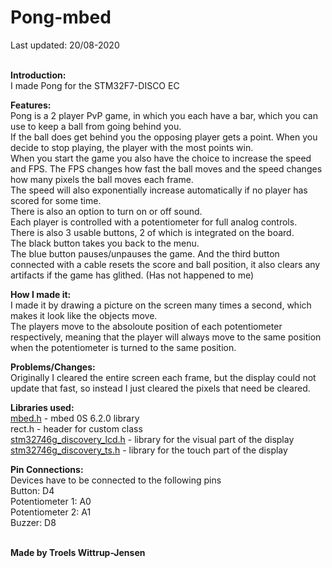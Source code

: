# Pong-mbed
Last updated: 20/08-2020<br/><br/>

<b>Introduction:</b><br/>
I made Pong for the STM32F7-DISCO EC

<b>Features:</b><br/>
Pong is a 2 player PvP game, in which you each have a bar, which you can use to keep a ball from going behind you.<br/>
If the ball does get behind you the opposing player gets a point. When you decide to stop playing, the player with the most points win.<br/>
When you start the game you also have the choice to increase the speed and FPS. The FPS changes how fast the ball moves and the speed changes how many pixels the ball moves each frame.<br/>
The speed will also exponentially increase automatically if no player has scored for some time.<br/>
There is also an option to turn on or off sound.<br/>
Each player is controlled with a potentiometer for full analog controls.<br/>
There is also 3 usable buttons, 2 of which is integrated on the board.<br/>
The black button takes you back to the menu.<br/>
The blue button pauses/unpauses the game. And the third button connected with a cable resets the score and ball position, it also clears any artifacts if the game has glithed. (Has not happened to me)<br/>


<b>How I made it:</b><br/>
I made it by drawing a picture on the screen many times a second, which makes it look like the objects move.<br/>
The players move to the absoloute position of each potentiometer respectively, meaning that the player will always move to the same position when the potentiometer is turned to the same position.<br/>


<b>Problems/Changes:</b><br/>
Originally I cleared the entire screen each frame, but the display could not update that fast, so instead I just cleared the pixels that need be cleared.<br/>


<b>Libraries used:</b><br/>
<a href="https://github.com/ARMmbed/mbed-os.git">mbed.h</a> - mbed 0S 6.2.0 library<br/>
rect.h - header for custom class<br/>
<a href="https://os.mbed.com/teams/ST/code/BSP_DISCO_F746NG/">stm32746g_discovery_lcd.h</a> - library for the visual part of the display<br/> 
<a href="https://os.mbed.com/teams/ST/code/BSP_DISCO_F746NG/">stm32746g_discovery_ts.h</a> - library for the touch part of the display<br/>


<b>Pin Connections:</b><br/>
Devices have to be connected to the following pins<br/>
Button: D4<br/>
Potentiometer 1: A0<br/>
Potentiometer 2: A1<br/>
Buzzer: D8<br/>

<br/>
<b>Made by Troels Wittrup-Jensen</b>
